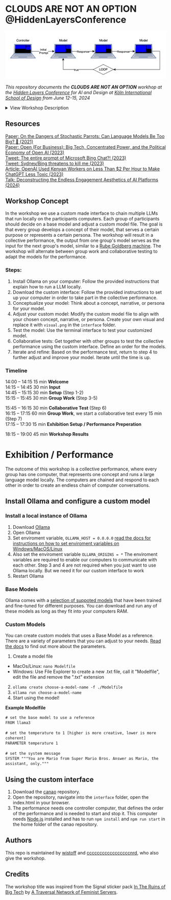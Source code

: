 # CLOUDS ARE NOT AN OPTION @HiddenLayersConference

![](setup.png)

_This repository documents the **CLOUDS ARE NOT AN OPTION** workhop at the [Hidden Layers Conference](https://hiddenlayers.de/) for AI and Design at [Köln International School of Design](https://kisd.de/en/) from June 12-15, 2024_

<details>
  <summary>View Workshop Description</summary>
The workshop CLOUDS ARE NOT AN OPTION will contextualise recent AI systems according to their scale and within their vast infrastructure in that current developments in large language models manifest two main characteristics: as big as possible -- and as open as necessary. In this workshop we will take a closer look at the implications of the corporate min-maxing of both features by questioning the apparent 'openness' and fixation on large scale parameter values of these systems. The current critical AI discourse and prevailing local-first approaches will guide us along the way and form an intersection that will serve as a necessary critical toolset to approach the responsible and sustainable integration of AI technologies in user applications.
Together we aim to provide a basic understanding of the internal mechanisms of large language models, their underlying training structure, datasets and tools, while offering concrete practical insights into how to run small scale models, offline and locally using alternative open source approaches. The outcome of this workshop will be a collective screencast, which shares our gathered insights and yields an alternative way to practise the ambiguous technological stack.
</details>

## Resources
[Paper: On the Dangers of Stochastic Parrots: Can Language Models Be Too Big? 🦜 (2021)](https://dl.acm.org/doi/10.1145/3442188.3445922)  
[Paper: Open (For Business): Big Tech, Concentrated Power, and the Political Economy of Open AI (2023)](https://papers.ssrn.com/sol3/papers.cfm?abstract_id=4543807)  
[Tweet: The entire prompt of Microsoft Bing Chat?! (2023)](https://x.com/kliu128/status/1623472922374574080)  
[Tweet: Sydney/Bing threatens to kill me (2023)](https://x.com/sethlazar/status/1626257535178280960)  
[Article: OpenAI Used Kenyan Workers on Less Than $2 Per Hour to Make ChatGPT Less Toxic (2023)](https://time.com/6247678/openai-chatgpt-kenya-workers/)  
[Talk: Deconstructing the Endless Engagement Aesthetics of AI Platforms (2024)](https://youtu.be/4AOYm72N0YE?si=_cIE0gC9ohUcoSom&t=311)  

## Workshop Concept
In the workshop we use a custom made interface to chain multiple LLMs that run locally on the participants computers. Each group of participants should decide on a base model and adjust a custom model file. The goal is that every group develops a concept of their model, that serves a certain purpose or represents a certain persona. The workshop will result in a collective performance, the output from one group's model serves as the input for the next group's model, similar to a [Rube Goldberg machine](https://en.wikipedia.org/wiki/Rube_Goldberg_machine). The workshop will alternate between group work and collaborative testing to adapt the models for the performance. 

### Steps:
1. Install Ollama on your computer: Follow the provided instructions that explain how to run a LLM locally.
2. Download the custom interface: Follow the provided instructions to set up your computer in order to take part in the collective performance.  
3. Conceptualize your model: Think about a concept, narrative, or persona for your model.  
4. Adjust your custom model: Modify the custom model file to align with your chosen concept, narrative, or persona. Create your own visual and replace it with `visual.png` in the `interface` folder. 
5. Test the model: Use the terminal interface to test your customized model.  
6. Collaborative tests: Get together with other groups to test the collective performance using the custom interface. Define an order for the models. 
7. Iterate and refine: Based on the performance test, return to step 4 to further adjust and improve your model. Iterate until the time is up.  

### Timeline

14:00 – 14:15 15 min **Welcome**  
14:15 – 14:45 30 min **Input**  
14:45 – 15:15 30 min **Setup** (Step 1-2)  
15:15 – 15:45 30 min **Group Work** (Step 3-5)  

15:45 – 16:15 30 min **Collaborative Test** (Step 6)  
16:15 – 17:15 60 min **Group Work**, we start a collaborative test every 15 min (Step 7)  
17:15 – 17:30 15 min **Exhibition Setup / Performance Preperation**  

18:15 – 19:00 45 min **Workshop Results**

# Exhibition / Performance
The outcome of this workshop is a collective performance, where every group has one computer, that represents one concept and runs a large language model locally. The computers are chained and respond to each other in order to create an endless chain of computer conversations.

## Install Ollama and configure a custom model 

### Install a local instance of Ollama

1. Download [Ollama](https://www.ollama.com/)
2. Open Ollama
3. Set enviroment variable, `OLLAMA_HOST = 0.0.0.0` [read the docs for instructions on how to set enviroment variables on Windows/MacOS/Linux](https://github.com/ollama/ollama/blob/main/docs/faq.md#how-do-i-configure-ollama-server)
4. Also set the enviroment variable `OLLAMA_ORIGINS = *` The enviroment variables are required to enable our computers to communicate with each other. Step 3 and 4 are not required when you just want to use Ollama locally. But we need it for our custom interface to work
5. Restart Ollama

### Base Models
Ollama comes with a [selection of suppoted models](https://ollama.com/library) that have been trained and fine-tuned for different purposes. You can download and run any of these models as long as they fit into your computers RAM. 

### Custom Models
You can create custom models that uses a Base Model as a reference. There are a variety of parameters that you can adjust to your needs. [Read the docs](https://github.com/ollama/ollama/blob/main/docs/modelfile.md) to find out more about the parameters. 

1. Create a model file
- MacOs/Linux: `nano Modelfile`
- Windows: Use File Explorer to create a new .txt file, call it "Modelfile", edit the file and remove the ".txt" extension
2. `ollama create choose-a-model-name -f ./Modelfile`
3. `ollama run choose-a-model-name`
4. Start using the model!

**Example Modelfile**
``` 
# set the base model to use a reference
FROM llama3

# set the temperature to 1 [higher is more creative, lower is more coherent]
PARAMETER temperature 1

# set the system message
SYSTEM """You are Mario from Super Mario Bros. Answer as Mario, the assistant, only."""
```

## Using the custom interface

1. Download the [canao](https://github.com/gruppe5org/canao.git) repository. 
2. Open the repository, navigate into the `interface` folder, open the index.html in your browser.
3. The performance needs one controller computer, that defines the order of the performance and is needed to start and stop it. This computer needs [Node.js](https://nodejs.org) installed and has to run `npm install` and `npm run start` in the home folder of the canao repository. 

## Authors
This repo is maintained by [wistoff](https://github.com/wistoff) and [cccccccccccccccccnrd](https://github.com/cccccccccccccccccnrd), who also give the workshop.

## Credits
The workshop title was inspired from the Signal sticker pack [In The Ruins of Big Tech](https://signal.art/addstickers/#pack_id=6e69c3260e3c7378c0f35b86342e6f72&pack_key=f6940570bf17201e7288874ced7e32098df100705dc7862af3c2c026b32a8f9a) by [A Traversal Network of Feminist Servers](https://varia.zone/ATNOFS/).


